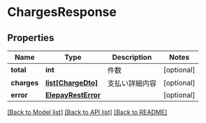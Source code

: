 # ChargesResponse

## Properties
Name | Type | Description | Notes
------------ | ------------- | ------------- | -------------
**total** | **int** | 件数 | [optional] 
**charges** | [**list[ChargeDto]**](ChargeDto.md) | 支払い詳細内容 | [optional] 
**error** | [**ElepayRestError**](ElepayRestError.md) |  | [optional] 

[[Back to Model list]](../README.md#documentation-for-models) [[Back to API list]](../README.md#documentation-for-api-endpoints) [[Back to README]](../README.md)


